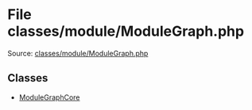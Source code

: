 File classes/module/ModuleGraph.php
=========

Source: [classes/module/ModuleGraph.php](https://github.com/PrestaShop/PrestaShop/blob/1.5.0.15/classes/module/ModuleGraph.php)


Classes
-------

* [ModuleGraphCore](class.ModuleGraphCore.md)

